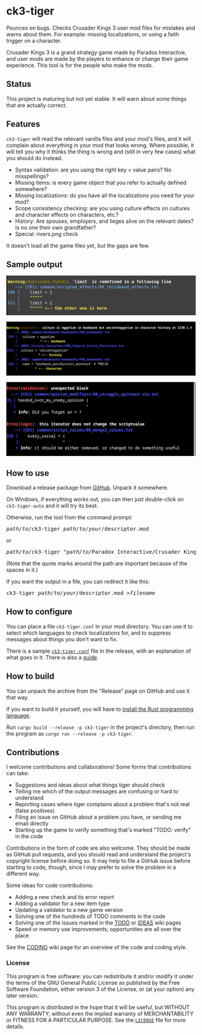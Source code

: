 # ck3-tiger
Pounces on bugs. Checks Crusader Kings 3 user mod files for mistakes and warns about them. For example: missing localizations, or using a faith trigger on a character.

Crusader Kings 3 is a grand strategy game made by Paradox Interactive, and user mods are made by the players to enhance or change their game experience. This tool is for the people who make the mods.

## Status
This project is maturing but not yet stable. It will warn about some things that are actually correct.

## Features
`ck3-tiger` will read the relevant vanilla files and your mod's files, and it will complain about everything in your mod that looks wrong. Where possible, it will tell you why it thinks the thing is wrong and (still in very few cases) what you should do instead.

* Syntax validation: are you using the right key = value pairs? No misspellings?
* Missing items: is every game object that you refer to actually defined somewhere?
* Missing localizations: do you have all the localizations you need for your mod?
* Scope consistency checking: are you using culture effects on cultures and character effects on characters, etc.?
* History: Are spouses, employers, and lieges alive on the relevant dates? Is no one their own grandfather?
* Special: rivers.png check

It doesn't load all the game files yet, but the gaps are few.

## Sample output

![Sample Output](example.png)

![Sample Output](example2.png)

![Sample Output](example3.png)

## How to use
Download a release package from [GitHub](https://github.com/amtep/ck3-tiger/releases). Unpack it somewhere.

On Windows, if everything works out, you can then just double-click on `ck3-tiger-auto` and it will try its best.

Otherwise, run the tool from the command prompt:
<pre>
<i>path/to/</i>ck3-tiger <i>path/to/your/</i>descriptor.mod
</pre>
or
<pre>
<i>path/to/</i>ck3-tiger "<i>path/to/</i>Paradox Interactive/Crusader Kings III/mod/YourMod.mod"
</pre>

(Note that the quote marks around the path are important because of the spaces in it.)

If you want the output in a file, you can redirect it like this:
<pre>
ck3-tiger <i>path/to/your/</i>descriptor.mod ><i>filename</i>
</pre>

## How to configure
You can place a file `ck3-tiger.conf` in your mod directory. You can use it to select which languages to check localizations for, and to suppress messages about things you don't want to fix.

There is a sample [`ck3-tiger.conf`](ck3-tiger.conf) file in the release, with an explanation of what goes in it. There is also a [guide](filter.md).

## How to build
You can unpack the archive from the "Release" page on GitHub and use it that way.

If you want to build it yourself, you will have to [install the Rust programming language](https://www.rust-lang.org/tools/install).

Run `cargo build --release -p ck3-tiger` in the project's directory, then run the program as `cargo run --release -p ck3-tiger`.

## Contributions

I welcome contributions and collaborations! Some forms that contributions can take:

* Suggestions and ideas about what things tiger should check
* Telling me which of the output messages are confusing or hard to understand
* Reporting cases where tiger complains about a problem that's not real (false positives)
* Filing an issue on GitHub about a problem you have, or sending me email directly
* Starting up the game to verify something that's marked "TODO: verify" in the code

Contributions in the form of code are also welcome. They should be made as GitHub pull requests, and you should read and understand the project's copyright license before doing so. It may help to file a GitHub issue before starting to code, though, since I may prefer to solve the problem in a different way.

Some ideas for code contributions:

* Adding a new check and its error report
* Adding a validator for a new item type
* Updating a validator to a new game version
* Solving one of the hundreds of TODO comments in the code
* Solving one of the issues marked in the [TODO](https://github.com/amtep/ck3-tiger/wiki/Todo) or [IDEAS](https://github.com/amtep/ck3-tiger/wiki/Ideas) wiki pages
* Speed or memory use improvements; opportunities are all over the place

See the [CODING](https://github.com/amtep/ck3-tiger/wiki/Overview-for-coders) wiki page for an overview of the code and coding style.

### License

This program is free software: you can redistribute it and/or modify it under the terms of the GNU General Public License as published by the Free Software Foundation, either version 3 of the License, or (at your option) any later version.

This program is distributed in the hope that it will be useful, but WITHOUT ANY WARRANTY; without even the implied warranty of MERCHANTABILITY or FITNESS FOR A PARTICULAR PURPOSE. See the [`LICENSE`](LICENSE) file for more details.


